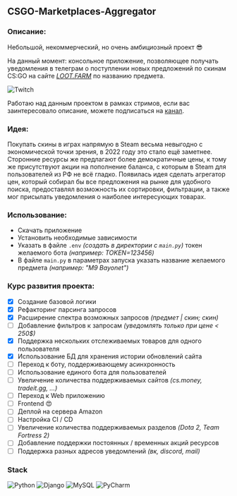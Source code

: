 ## CSGO-Marketplaces-Aggregator

### Описание:

Небольшой, некоммерческий, но очень амбициозный проект 😎

На данный момент: консольное приложение, позволяющее получать уведомления в телеграм о поступлении новых предложений по скинам CS:GO на сайте *[LOOT.FARM](https://loot.farm/)* по названию предмета.

![Twitch](https://img.shields.io/badge/Twitch-%239146FF.svg?style=for-the-badge&logo=Twitch&logoColor=white)

Работаю над данным проектом в рамках стримов, если вас заинтересовало описание, можете подписаться на [канал](https://www.twitch.tv/wilfordaf).

### Идея:

Покупать скины в играх напрямую в Steam весьма невыгодно с экономической точки зрения, в 2022 году это стало ещё заметнее. Сторонние ресурсы же предлагают более демократичные цены, к тому же присутствуют акции на пополнение баланса, с которым в Steam для пользователей из РФ не всё гладко. Появилась идея сделать агрегатор цен, который собирал бы все предложения на рынке для удобного поиска, предоставлял возможность их сортировки, фильтрации, а также мог присылать уведомления о наиболее интересующих товарах.

### Использование:
- Скачать приложение
- Установить необходимые зависимости
- Указать в файле `.env` *(создать в директории c `main.py`)* токен желаемого бота *(например: TOKEN=123456)*
- В файле `main.py` в параметрах запуска указать название желаемого предмета *(например: "M9 Bayonet")*

### Курс развития проекта:
- [x] Создание базовой логики
- [x] Рефакторинг парсинга запросов
- [x] Расширение спектра возможных запросов *(предмет | скин; скин)*
- [ ] Добавление фильтров к запросам *(уведомлять только при цене < 250$)*
- [x] Поддержка нескольких отслеживаемых товаров для одного пользователя
- [x] Использование БД для хранения истории обновлений сайта
- [ ] Переход к боту, поддерживающему асинхронность
- [ ] Использование единого бота для пользователей
- [ ] Увеличение количества поддерживаемых сайтов *(cs.money, tradeit.gg, ...)*
- [ ] Переход к Web приложению
- [ ] Frontend 😍
- [ ] Деплой на сервера Amazon
- [ ] Настройка CI / CD
- [ ] Увеличение количества поддерживаемых разделов *(Dota 2, Team Fortress 2)*
- [ ] Добавление поддержки постоянных / временных акций ресурсов
- [ ] Поддержка разных адресов уведомлений *(вк, discord, mail)*

### Stack 

![Python](https://img.shields.io/badge/python-3670A0?style=for-the-badge&logo=python&logoColor=yellow)
![Django](https://img.shields.io/badge/django-%23092E20.svg?style=for-the-badge&logo=django&logoColor=white)
![MySQL](https://img.shields.io/badge/mysql-%2300f.svg?style=for-the-badge&logo=mysql&logoColor=white)
![PyCharm](https://img.shields.io/badge/pycharm-143?style=for-the-badge&logo=pycharm&logoColor=black&color=black&labelColor=green)
